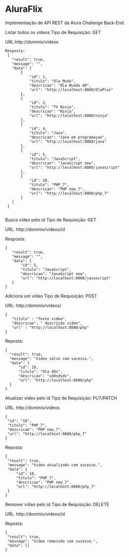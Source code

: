 # AluraFlix
Implementação de API REST da Alura Challenge Back-End.

Listar todos os videos 
Tipo de Requisição: GET
  
URL:http://dominio/videos
 ```  
Resposta:
  {
    "result": true,
    "message": "",
    "data": [
        {
            "id": 1,
            "titulo": "Ola Mudo",
            "descricao": "Ola Mundo 40",
            "url": "http://localhost:8080/OlaPlus"
        },
        {
            "id": 2,
            "titulo": "TV Ninja",
            "descricao": "Ninja",
            "url": "http://localhost:8080/ninja"
        },
        {
            "id": 4,
            "titulo": "Java",
            "descricao": "Java em programaçao",
            "url": "http://localhost:8080/java"
        },
        {
            "id": 5,
            "titulo": "JavaScript",
            "descricao": "JavaScript new",
            "url": "http://localhost:8080/javascript"
        },
        {
            "id": 10,
            "titulo": "PHP_7",
            "descricao": "PHP new_7",
            "url": "http://localhost:8080/php_7"
        }
    ]
  }
  
 ```
Busca vídeo pelo id
Tipo de Requisição: GET
  
URL: http://dominio/videos/id
  
Resposta:
 ``` 
{
    "result": true,
    "message": "",
    "data": {
        "id": 5,
        "titulo": "JavaScript",
        "descricao": "JavaScript new",
        "url": "http://localhost:8080/javascript"
    }
}
 ```
 
Adiciona um vídeo
Tipo de Requisição: POST 
  
URL: http://dominio/videos/
 ```  
{
    "titulo" : "Teste video",
    "descricao": " descrição video",
    "url" : "http://localhost:8080/php"
}
 ``` 
 Reposta:
  ```
  {
    "result": true,
    "message": "Video salvo com sucesso.",
    "data": {
        "id": 10,
        "titulo": "Ola dds",
        "descricao": "sddsdsds",
        "url": "http://localhost:8080/php"
    }
  }
 ```  

  Atualizar vídeo pelo id
  Tipo de Requisição: PUT/PATCH
  
  URL: http://dominio/videos
   ```
  {
    "id": "10",
    "titulo": "PHP_7",
    "descricao": "PHP new_7",
    "url": "http://localhost:8080/php_7"
  }
   ```
  
  Reposta:
   ```
  {
    "result": true,
    "message": "Video atualizado com sucesso.",
    "data": {
        "id": 10,
        "titulo": "PHP_7",
        "descricao": "PHP new_7",
        "url": "http://localhost:8080/php_7"
    }
  }
   ```

  
  Remover vídeo pelo id
  Tipo de Requisição: DELETE
  
  URL: http://dominio/videos/id
  
  Reposta:
   ```
  {
    "result": true,
    "message": "Video removido com sucesso.",
    "data": []
  }
 ```
